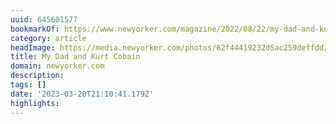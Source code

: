 ```yaml
---
uuid: 645601577
bookmarkOf: https://www.newyorker.com/magazine/2022/08/22/my-dad-and-kurt-cobain
category: article
headImage: https://media.newyorker.com/photos/62f44419232d5ac259deffdd/16:9/w_1280,c_limit/220822_r40869.jpg
title: My Dad and Kurt Cobain
domain: newyorker.com
description: 
tags: []
date: '2023-03-20T21:10:41.179Z'
highlights: 
---
```



